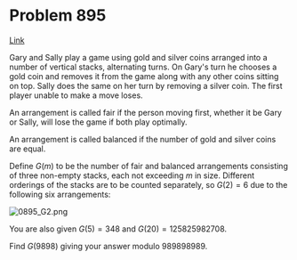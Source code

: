 # Problem 895

[Link](https://projecteuler.net/problem=895)

Gary and Sally play a game using gold and silver coins arranged into a number of vertical stacks, alternating turns. On Gary's turn he chooses a gold coin and removes it from the game along with any other coins sitting on top. Sally does the same on her turn by removing a silver coin. The first player unable to make a move loses.

An arrangement is called fair if the person moving first, whether it be Gary or Sally, will lose the game if both play optimally.

An arrangement is called balanced if the number of gold and silver coins are equal.

Define $G(m)$ to be the number of fair and balanced arrangements consisting of three non-empty stacks, each not exceeding $m$ in size. Different orderings of the stacks are to be counted separately, so $G(2)=6$ due to the following six arrangements:

![0895_G2.png](resources/images/0895_G2.png?1714251811)

You are also given $G(5)=348$ and $G(20)=125825982708$.

Find $G(9898)$ giving your answer modulo $989898989$.